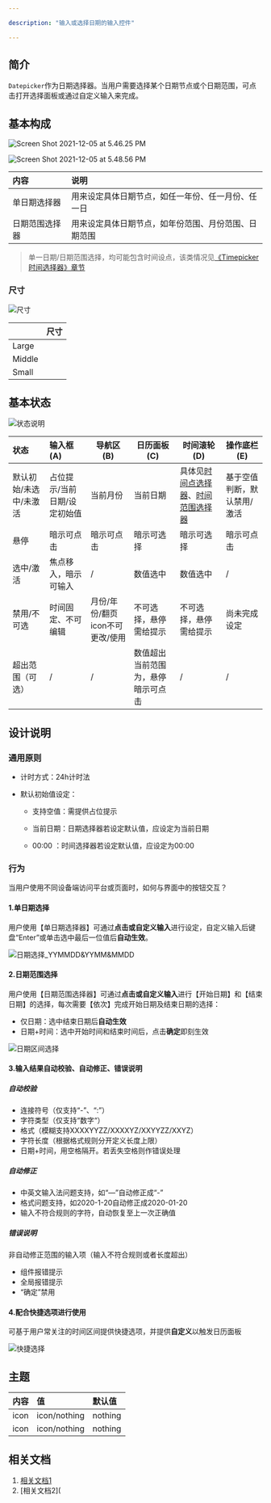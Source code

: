 ```yaml
---

description: "输入或选择日期的输入控件"

---
```


<!--副标题具体写法见源代码模式-->

## 简介

`Datepicker`作为日期选择器。当用户需要选择某个日期节点或个日期范围，可点击打开选择面板或通过自定义输入来完成。

## 基本构成

![Screen Shot 2021-12-05 at 5.46.25 PM](../../../images/Datepicker/consist.jpg)

<!--图片存储路径为images下新建元素名文件夹，例/images/Name/

| 构成        | 定义                                                         | 说明                                                         |
| :---------- | :----------------------------------------------------------- | ------------------------------------------------------------ |
| 输入框(A)   | 默认展示元素，单击该元素激活控件。用户可按照规定格式**输入**所需日期 | 需提供占位文案或默认时间                                     |
| 导航区(B)   | 默认展示当前月份，支持切换月份、年份                         | 点击“向前”/“向后”切换月份，点击当前月份/年份向上切换范围     |
| 日历面板(C) | 默认展示当前月日期，用户可在面板上通过**点击**选择日期。面板根据“导航区”展示单位切换展示日期/月份/年份等。 | 面板需区分展示项目“当前项”、“可选项”、“悬停选中项”、“选中项”、“禁用项”、“超出范围项” |
| 时间滚轮(D) | 默认展示“00:00"，用户可在滚轮上通过**点击**/**滚动**目标项目进选中框内来选择时间 | 具体行为说明见[时间点选择器]()、[时间范围选择器]()           |
| 操作底栏(E) | 可按需选配。展示时，默认提供**确定**，依业务需要可提供**今日此刻**快捷选项 | - 点击**确定**：完成当前选择、收起面板，仅保留输入框且恢复**未激活**态<br />- 点击**组件外空白处**：放弃当前选择、收起面板，仅保留输入框且恢复**未激活**态。<br />- 点击**今日此刻**：自动选中当前日期、收起面板，仅保留输入框且恢复**未激活**态。 |



| 种类  | 输入框(A) | 导航区(B) | 日历面板(C) | 时间滚轮(D) | 操作底栏(E) |
| :---- | :----------- | ------------ | ------------ | ------------ | ------------ |
| 单日期选择器 | ✓            | ✓           | ✓            | 见[时间点选择器]() | ✓        |
| 日期范围选择器 | ✓            | ✓           | ✓            | 见[时间范围选择器]() | ✓         |


## 基本样式

### 类型与样式

<!--图片存储路径为images下新建元素名文件夹，例/images/Name/pic.png-->

![Screen Shot 2021-12-05 at 5.48.56 PM](../../../images/Datepicker/type.jpg)

| 内容  | 说明                 |
| :---- | :------------------- |
| 单日期选择器 | 用来设定具体日期节点，如任一年份、任一月份、任一日 |
| 日期范围选择器 | 用来设定具体日期节点，如年份范围、月份范围、日期范围 |
> 单一日期/日期范围选择，均可能包含时间设点，该类情况见[《Timepicker 时间选择器》章节]()

### 尺寸

![尺寸]()

<!--图片存储路径为images下新建元素名文件夹，例/images/Name/pic.png-->

|        | 尺寸 |
| :----- | :--- |
| Large  |      |
| Middle |      |
| Small  |      |

## 基本状态

![状态说明](../../../images/Datepicker/status.jpg)

<!--图片存储路径为images下新建元素名文件夹，例/images/Name/pic.png-->

| 状态                   | 输入框(A)                    | 导航区(B)                       | 日历面板(C)                        | 时间滚轮(D)                                | 操作底栏(E)                 |
| :--------------------- | :--------------------------- | ------------------------------- | ---------------------------------- | ------------------------------------------ | --------------------------- |
| 默认初始/未选中/未激活 | 占位提示/当前日期/设定初始值 | 当前月份                        | 当前日期                           | 具体见[时间点选择器]()、[时间范围选择器]() | 基于空值判断，默认禁用/激活 |
| 悬停                   | 暗示可点击                   | 暗示可点击                      | 暗示可选择                         | 暗示可选择                                 | 暗示可点击                  |
| 选中/激活              | 焦点移入，暗示可输入         | /                               | 数值选中                           | 数值选中                                   | /                           |
| 禁用/不可选            | 时间固定、不可编辑           | 月份/年份/翻页icon不可更改/使用 | 不可选择，悬停需给提示             | 不可选择，悬停需给提示                     | 尚未完成设定                |
| 超出范围（可选）       | /                            | /                               | 数值超出当前范围为，悬停暗示可点击 | /                                          | /                           |



## 设计说明

### 通用原则

- 计时方式：24h计时法

- 默认初始值设定：

  - 支持空值：需提供占位提示

  - 当前日期：日期选择器若设定默认值，应设定为当前日期

  - 00:00 ：时间选择器若设定默认值，应设定为00:00

    

### 行为

当用户使用不同设备端访问平台或页面时，如何与界面中的按钮交互？



#### 1.单日期选择

用户使用【单日期选择器】可通过**点击或自定义输入**进行设定，自定义输入后键盘“Enter”或单击选中最后一位值后**自动生效**。

![日期选择_YYMMDD&YYMM&MMDD](../../../images/Datepicker/日期选择_YYMMDD&YYMM&MMDD-8697469.jpg)

#### 2.日期范围选择

用户使用【日期范围选择器】可通过**点击或自定义输入**进行【开始日期】和【结束日期】的选择，每次需要【依次】完成开始日期及结束日期的选择：

- 仅日期：选中结束日期后**自动生效**
- 日期+时间：选中开始时间和结束时间后，点击**确定**即刻生效

![日期区间选择](../../../images/Datepicker/日期区间选择.jpg)

#### 3.输入结果自动校验、自动修正、错误说明

##### 自动校验

- 连接符号（仅支持“-”、“:”）
- 字符类型（仅支持“数字“）
- 格式（模糊支持XXXXYYZZ/XXXXYZ/XXYYZZ/XXYZ）
- 字符长度（根据格式规则分开定义长度上限）
- 日期+时间，用空格隔开。若丢失空格则作错误处理

##### 自动修正

- 中英文输入法问题支持，如“—”自动修正成“-”
- 格式问题支持，如2020-1-20自动修正成2020-01-20
- 输入不符合规则的字符，自动恢复至上一次正确值

##### 错误说明

非自动修正范围的输入项（输入不符合规则或者长度超出）

- 组件报错提示
- 全局报错提示
- “确定”禁用

#### 4.配合**快捷选项**进行使用

可基于用户常关注的时间区间提供快捷选项，并提供**自定义**以触发日历面板

![快捷选择](../../../images/Datepicker/快捷选择-8697402.jpg)

## 主题

| 内容 | 值           | 默认值  |
| :--- | :----------- | :------ |
| icon | icon/nothing | nothing |
| icon | icon/nothing | nothing |


## 相关文档

1. [相关文档1](https://www.ucloud.cn)
2. [相关文档2](

